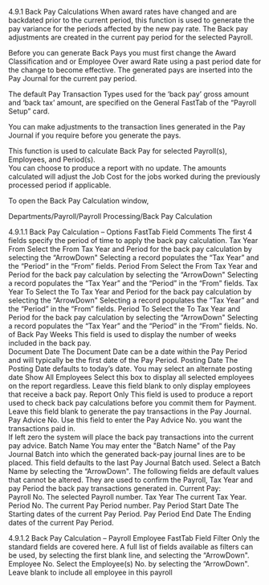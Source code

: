 4.9.1	Back Pay Calculations
When award rates have changed and are backdated prior to the current period, this function is used to generate the pay variance for the periods affected by the new pay rate.  The Back pay adjustments are created in the current pay period for the selected Payroll.  

Before you can generate Back Pays you must first change the Award Classification and or Employee Over award Rate using a past period date for the change to become effective. 
The generated pays are inserted into the Pay Journal for the current pay period. 

The default Pay Transaction Types used for the ‘back pay’ gross amount and ‘back tax’ amount, are specified on the General FastTab of the “Payroll Setup” card.  

You can make adjustments to the transaction lines generated in the Pay Journal if you require before you generate the pays.

This function is used to calculate Back Pay for selected Payroll(s), Employees, and Period(s).  
You can choose to produce a report with no update.  The amounts calculated will adjust the Job Cost for the jobs worked during the previously processed period if applicable.

To open the Back Pay Calculation window,

Departments/Payroll/Payroll Processing/Back Pay Calculation
 

4.9.1.1	Back Pay Calculation – Options FastTab
Field	Comments
The first 4 fields specify the period of time to apply the back pay calculation.
Tax Year From	Select the From Tax Year and Period for the back pay calculation by selecting the “ArrowDown" 
Selecting a record populates the “Tax Year” and the “Period” in the “From” fields.
Period From	Select the From Tax Year and Period for the back pay calculation by selecting the “ArrowDown" 
Selecting a record populates the “Tax Year” and the “Period” in the “From” fields.
Tax Year To	Select the To Tax Year and Period for the back pay calculation by selecting the “ArrowDown" 
Selecting a record populates the “Tax Year” and the “Period” in the “From” fields.
Period To	Select the To Tax Year and Period for the back pay calculation by selecting the “ArrowDown" 
Selecting a record populates the “Tax Year” and the “Period” in the “From” fields.
No. of Back Pay Weeks	This field is used to display the number of weeks included in the back pay.   
Document Date	The Document Date can be a date within the Pay Period and will typically be the first date of the Pay Period.
Posting Date	The Posting Date defaults to today’s date.  You may select an alternate posting date 
Show All Employees	Select this box to display all selected employees on the report regardless.  Leave this field blank to only display employees that receive a back pay.
Report Only	This field is used to produce a report used to check back pay calculations before you commit them for Payment. 
Leave this field blank to generate the pay transactions in the Pay Journal.  
Pay Advice No.	Use this field to enter the Pay Advice No. you want the transactions paid in.  
If left zero the system will place the back pay transactions into the current pay advice.
Batch Name	You may enter the "Batch Name" of the Pay Journal Batch into which the generated back-pay journal lines are to be placed.
This field defaults to the last Pay Journal Batch used.
Select a Batch Name by selecting the “ArrowDown".
The following fields are default values that cannot be altered.  They are used to confirm the Payroll, Tax Year and pay Period the back pay transactions generated in.
Current Pay:	
            Payroll No.	The selected Payroll number.
            Tax Year	The current Tax Year.
            Period No.	The current Pay Period number.
            Pay Period Start Date	The Starting dates of the current Pay Period.
Pay Period End Date	The Ending dates of the current Pay Period.

4.9.1.2	Back Pay Calculation – Payroll Employee FastTab
Field	Filter
Only the standard fields are covered here.  A full list of fields available as filters can be used, by selecting the first blank line, and selecting the “ArrowDown".  
Employee No.	Select the Employee(s) No. by selecting the “ArrowDown".
Leave blank to include all employee in this payroll


